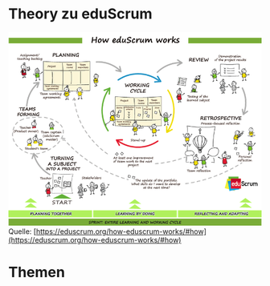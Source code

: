 # Theory zu eduScrum

![How eduScrum works](../img/how_eduScrum_works.png)
Quelle: [https://eduscrum.org/how-eduscrum-works/#how](https://eduscrum.org/how-eduscrum-works/#how)

# Themen
<DocCardList/>